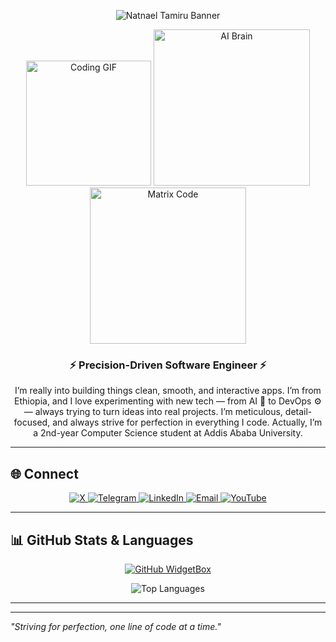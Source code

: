 <p align="center">
  <img src="https://svg-banners.vercel.app/api?type=curved&text1=✨%20Natnael%20Tamiru%20✨&width=1200&height=260&colorStart=ff0080&colorEnd=7928CA" alt="Natnael Tamiru Banner" />
</p>

<!-- <p align="center">
  <img src="https://svg-banners.vercel.app/api?type=rainbow&text1=✨%20Natnael%20Tamiru%20✨&width=1200&height=250" alt="Natnael Tamiru Banner" />
</p> -->



<!-- <h1 align="center">✨ Natnael Tamiru ✨</h1> -->


<p align="center">
  <img src="https://media.giphy.com/media/WUlplcMpOCEmTGBtBW/giphy.gif" width="200" alt="Coding GIF"/>  
  <img src="https://media.giphy.com/media/ZVik7pBtu9dNS/giphy.gif" width="250" alt="AI Brain"/>  
  <img src="https://media.giphy.com/media/L8K62iTDkzGX6/giphy.gif" width="250" alt="Matrix Code"/>  
</p>
  <h3 align="center">⚡ Precision-Driven Software Engineer ⚡</h3>
<p align="center">
 I’m really into building things clean, smooth, and interactive apps. I’m from Ethiopia, and I love experimenting with new tech — from AI 🤖 to DevOps ⚙️ — always trying to turn ideas into real projects. I’m meticulous, detail-focused, and always strive for perfection in everything I code. Actually, I’m a 2nd-year Computer Science student at Addis Ababa University.
</p>

---

## 🌐 Connect

<p align="center">
  <a href="https://twitter.com/your-twitter" target="_blank">
    <img alt="X" src="https://img.shields.io/badge/X-1DA1F2?style=for-the-badge&logo=twitter&logoColor=white" />
  </a>
  <a href="https://t.me/your-telegram" target="_blank">
    <img alt="Telegram" src="https://img.shields.io/badge/Telegram-0088CC?style=for-the-badge&logo=telegram&logoColor=white" />
  </a>
  <a href="https://www.linkedin.com/in/your-linkedin/" target="_blank">
    <img alt="LinkedIn" src="https://img.shields.io/badge/LinkedIn-0077B5?style=for-the-badge&logo=linkedin&logoColor=white" />
  </a>
  <a href="mailto:your-email@example.com" target="_blank">
    <img alt="Email" src="https://img.shields.io/badge/Email-D14836?style=for-the-badge&logo=gmail&logoColor=white" />
  </a>
  <a href="https://www.youtube.com/channel/your-youtube" target="_blank">
    <img alt="YouTube" src="https://img.shields.io/badge/YouTube-FF0000?style=for-the-badge&logo=youtube&logoColor=white" />
  </a>
</p>

---

## 📊 GitHub Stats & Languages  

<p align="center">
  <a href="https://github.com/natitam1">
    <img src="https://github-widgetbox.vercel.app/api/profile?username=natitam1&data=followers,repositories,stars,commits&theme=viridescent" alt="GitHub WidgetBox" />
  </a>
</p>

<p align="center">
  <img src="https://github-readme-stats.vercel.app/api/top-langs/?username=natitam1&layout=compact&theme=radical" alt="Top Languages" />
</p>

---




---

*"Striving for perfection, one line of code at a time."*  
